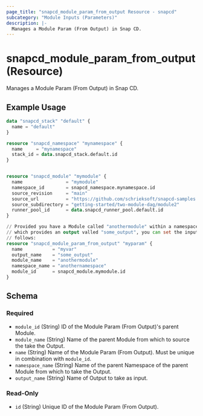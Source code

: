```yaml
---
page_title: "snapcd_module_param_from_output Resource - snapcd"
subcategory: "Module Inputs (Parameters)"
description: |-
  Manages a Module Param (From Output) in Snap CD.
---
```


# snapcd_module_param_from_output (Resource)

Manages a Module Param (From Output) in Snap CD.


## Example Usage

```terraform
data "snapcd_stack" "default" {
  name = "default"
}

resource "snapcd_namespace" "mynamespace" {
  name     = "mynamespace"
  stack_id = data.snapcd_stack.default.id
}


resource "snapcd_module" "mymodule" {
  name                = "mymodule"
  namespace_id        = snapcd_namespace.mynamespace.id
  source_revision     = "main"
  source_url          = "https://github.com/schrieksoft/snapcd-samples.git"
  source_subdirectory = "getting-started/two-module-dag/module2"
  runner_pool_id      = data.snapcd_runner_pool.default.id
}

// Provided you have a Module called "anothermodule" within a namespace called "anothernamespace" (within the same Stack as "mymodule"), 
// which provides an output valled "some_output", you can set the input paramter "var.myvar" equal to the value stored in "some_output" as 
// follows:
resource "snapcd_module_param_from_output" "myparam" {
  name           = "myvar"
  output_name    = "some_output"
  module_name    = "anothermodule"
  namespace_name = "anothernamespace"
  module_id      = snapcd_module.mymodule.id
}
```

<!-- schema generated by tfplugindocs -->
## Schema

### Required

- `module_id` (String) ID of the Module Param (From Output)'s parent Module.
- `module_name` (String) Name of the parent Module from which to source the take the Output.
- `name` (String) Name of the Module Param (From Output).  Must be unique in combination with `module_id`.
- `namespace_name` (String) Name of the parent Namespace of the parent Module from which to take the Output.
- `output_name` (String) Name of Output to take as input.

### Read-Only

- `id` (String) Unique ID of the Module Param (From Output).

